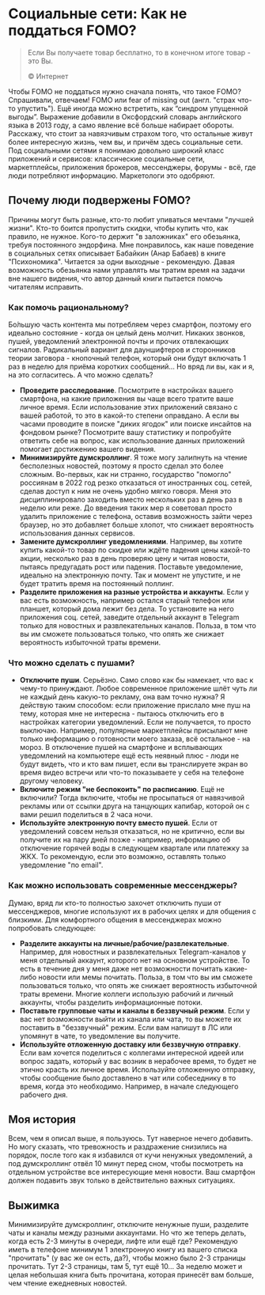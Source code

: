 # Социальные сети: Как не поддаться FOMO?

> Если Вы получаете товар бесплатно, то в конечном итоге товар - это Вы.
>
> ©️ Интернет

Чтобы FOMO не поддаться нужно сначала понять, что такое FOMO? Спрашивали, отвечаем! FOMO или fear of missing out (англ. "страх что-то упустить"). Ещё иногда можно встретить, как “синдром упущенной выгоды”. Выражение добавили в Оксфордский словарь английского языка в 2013 году, а само явление всё больше набирает обороты. Расскажу, что стоит за навязчивым страхом того, что остальные живут более интересную жизнь, чем вы, и причём здесь социальные сети. Под социальными сетями я понимаю довольно широкий класс приложений и сервисов: классические социальные сети, маркетплейсы, приложения брокеров, мессенджеры, форумы - всё, где люди потребляют информацию. Маркетологи это одобряют.

## Почему люди подвержены FOMO?

Причины могут быть разные, кто-то любит упиваться мечтами "лучшей жизни". Кто-то боится пропустить скидки, чтобы купить что, как правило, не нужное. Кого-то держит "в заложниках" его обезьянка, требуя постоянного эндорфина. Мне понравилось, как наше поведение в социальных сетях описывает Бабайкин (Анар Бабаев) в книге "Психономика". Читается за одни выходные - рекомендую. Давая возможность обезьянка нами управлять мы тратим время на задачи вне нашего видения, что автор данный книги пытается помочь читателям исправить.

### Как помочь рациональному?

Бо́льшую часть контента мы потребляем через смартфон, поэтому его идеально состояние - когда он целый день молчит. Никаких звонков, пушей, уведомлений электронной почты и прочих отвлекающих сигналов. Радикальный вариант для дауншифтеров и сторонников теории заговора - кнопочный телефон, который они будут включать 1 раз в неделю для приёма коротких сообщений... Но вряд ли вы, как и я, на это согласитесь. А что можно сделать?

- **Проведите расследование**. Посмотрите в настройках вашего смартфона, на какие приложения вы чаще всего тратите ваше личное время. Если использование этих приложений связано с вашей работой, то это в какой-то степени оправдано. А если вы часами проводите в поиске "диких ягодок" или поиске инсайтов на фондовом рынке? Посмотрите вашу статистику и попробуйте ответить себе на вопрос, как использование данных приложений помогает достижению вашего видения.
- **Минимизируйте думскроллинг**. Я тоже могу залипнуть на чтение бесполезных новостей, поэтому я просто сделал это более сложным. Во-первых, как ни странно, государство "помогло" россиянам в 2022 год резко отказаться от иностранных соц. сетей, сделав доступ к ним не очень удобно мягко говоря. Меня это дисциплинировало заходить вместо нескольких раз в день раз в неделю или реже. До введения таких мер я советовал просто удалить приложение с телефона, оставив возможность зайти через браузер, но это добавляет больше хлопот, что снижает вероятность использования данных сервисов.
- **Замените думскроллинг уведомлениями**. Например, вы хотите купить какой-то товар по скидке или ждёте падения цены какой-то акции, несколько раз в день проверяю цену и читая новости, пытаясь предугадать рост или падения. Поставьте уведомление, идеально на электронную почту. Так и момент не упустите, и не будет тратить время на постоянный поллинг.
- **Разделите приложения на разные устройства и аккаунты**. Если у вас есть возможность, например остался старый телефон или планшет, который дома лежит без дела. То установите на него приложения соц. сетей, заведите отдельный аккаунт в Telegram только для новостных и развлекательных каналов. Польза, в том что вы им сможете пользоваться только, что опять же снижает вероятность избыточной траты времени.  

### Что можно сделать с пушами?

- **Отключите пуши**. Серьёзно. Само слово как бы намекает, что вас к чему-то принуждают. Любое современное приложение шлёт чуть ли не каждый день какую-то рекламу, она вам точно нужна? Я действую таким способом: если приложение прислало мне пуш на тему, которая мне не интересна - пытаюсь отключить его в настройках категории уведомлений. Если не получается, то просто выключаю. Например, популярные маркетплейсы присылают мне только информацию о готовности моего заказа, всё остальное - на мороз. В отключение пушей на смартфоне и всплывающих уведомлений на компьютере ещё есть неявный плюс - люди не будут видеть, что и кто вам пишет, если вы транслируете экран во время видео встречи или что-то показываете у себя на телефоне другому человеку.  
- **Включите режим "не беспокоить" по расписанию**. Ещё не включили? Тогда включите, чтобы не просыпаться от навязчивой рекламы или от ссылки друга на танцующих капибар, которой он с вами решил поделиться в 2 часа ночи.
- **Используйте электронную почту вместо пушей**. Если от уведомлений совсем нельзя отказаться, но не критично, если вы получите их на пару дней позже - например, информацию об отключение горячей воды в следующем квартале или платежку за ЖКХ. То рекомендую, если это возможно, оставлять только уведомление "по email".

### Как можно использовать современные мессенджеры?

Думаю, вряд ли кто-то полностью захочет отключить пуши от мессенджеров, многие используют их в рабочих целях и для общения с близкими. Для комфортного общения в мессенджерах можно попробовать следующее:

- **Разделите аккаунты на личные/рабочие/развлекательные**. Например, для новостных и развлекательных Telegram-каналов у меня отдельный аккаунт, которого нет на основном устройстве. То есть в течение дня у меня даже нет возможности почитать какие-либо новости или мемы почитать. Польза, в том что вы им сможете пользоваться только, что опять же снижает вероятность избыточной траты времени. Многие коллеги использую рабочий и личный аккаунты, чтобы разделить информационные потоки.
- **Поставьте групповые чаты и каналы в беззвучный режим**. Если у вас нет возможности выйти из канала или чата, то вы можете их поставить в "беззвучный" режим. Если вам напишут в ЛС или упомянут в чате, то уведомление вы получите.
- **Используйте отложенную доставку или беззвучную отправку**. Если вам хочется поделиться с коллегами интересной идеей или вопрос задать, который у вас возник в нерабочее время, то будет не этично красть их личное время. Используйте отложенную отправку, чтобы сообщение было доставлено в чат или собеседнику в то время, когда это необходимо. Например, в начале следующего рабочего дня.

## Моя история

Всем, чем я описал выше, я пользуюсь. Тут наверное нечего добавить. Но могу сказать, что тревожность
и раздражение снизились на порядок, после того как я избавился от кучи ненужных уведомлений, а под думскроллинг отвёл 10 минут перед сном, чтобы посмотреть на отдельном устройстве все интересующие меня новости. Ваш смартфон должен подавить звук только в действительно важных ситуациях.

## Выжимка

Минимизируйте думскроллинг, отключите ненужные пуши, разделите чаты и каналы между разными аккаунтами. Но что же теперь делать, когда есть 2-3 минуты в очереди, лифте или ещё где? Рекомендую иметь в телефоне минимум 1 электронную книгу из вашего списка "прочитать" (у вас же он есть, да?), чтобы можно было 2-3 страницы прочитать. Тут 2-3 страницы, там 5, тут ещё 10... За неделю может и целая небольшая книга быть прочитана, которая принесёт вам больше, чем чтение ежедневных новостей.
